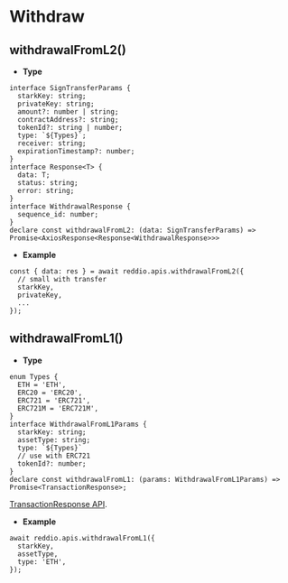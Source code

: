 # Withdraw

## withdrawalFromL2()

- **Type**

```tsx
interface SignTransferParams {
  starkKey: string;
  privateKey: string;
  amount?: number | string;
  contractAddress?: string;
  tokenId?: string | number;
  type: `${Types}`;
  receiver: string;
  expirationTimestamp?: number;
}
interface Response<T> {
  data: T;
  status: string;
  error: string;
}
interface WithdrawalResponse {
  sequence_id: number;
}
declare const withdrawalFromL2: (data: SignTransferParams) => Promise<AxiosResponse<Response<WithdrawalResponse>>>
```

- **Example**

```tsx
const { data: res } = await reddio.apis.withdrawalFromL2({
  // small with transfer
  starkKey,
  privateKey,
  ...
});
``` 

## withdrawalFromL1()

- **Type**

```tsx
enum Types {
  ETH = 'ETH',
  ERC20 = 'ERC20',
  ERC721 = 'ERC721',
  ERC721M = 'ERC721M',
}
interface WithdrawalFromL1Params {
  starkKey: string;
  assetType: string;
  type: `${Types}`
  // use with ERC721
  tokenId?: number;
}
declare const withdrawalFromL1: (params: WithdrawalFromL1Params) => Promise<TransactionResponse>;
```

[TransactionResponse API](https://docs.ethers.io/v5/api/providers/types/#providers-TransactionResponse).

- **Example**

```tsx
await reddio.apis.withdrawalFromL1({
  starkKey,
  assetType,
  type: 'ETH',
});
```